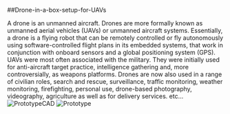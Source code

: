 ##Drone-in-a-box-setup-for-UAVs

A drone is an unmanned aircraft. Drones are more formally known as unmanned aerial 
vehicles (UAVs) or unmanned aircraft systems. Essentially, a drone is a flying robot that 
can be remotely controlled or fly autonomously using software-controlled flight plans in 
its embedded systems, that work in conjunction with onboard sensors and a global 
positioning system (GPS). UAVs were most often associated with the military. They were 
initially used for anti-aircraft target practice, intelligence gathering and, more 
controversially, as weapons platforms. Drones are now also used in a range of civilian 
roles, search and rescue, surveillance, traffic monitoring, weather monitoring, 
firefighting, personal use, drone-based photography, videography, agriculture as well as 
for delivery services. etc...
![PrototypeCAD](https://github.com/afshan-ahamad/Drone-in-a-box-setup-for-UAVs/assets/104277153/f3dd6e72-a0ad-47ff-ba42-14e2a0c3a8c4)
![Prototype](https://github.com/afshan-ahamad/Drone-in-a-box-setup-for-UAVs/assets/104277153/c0c84137-e5f6-48b1-b156-1b4c2a324f34)

